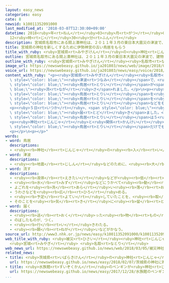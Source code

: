 ```yaml
---
layout: easy_news
categories: easy
cate: 8
newsid: k10011352091000
last_modified_at: '2018-03-07T12:30:00+09:00'
datetime: 2018<ruby>年<rt>ねん</rt></ruby>03<ruby>月<rt>がつ</rt></ruby>07<ruby>日<rt>にち</rt></ruby>
  12<ruby>時<rt>じ</rt></ruby>30<ruby>分<rt>ふん</rt></ruby>
description: 宮城県名取市にある閖上湊神社は、２０１１年３月の東日本大震災の津波で、建物や鳥居が流されました。
title: 宮城県の神社を新しくするために伊勢神宮の古い鳥居をもらう
title_with_ruby: <ruby>宮城県<rt>みやぎけん</rt></ruby>の<ruby>神社<rt>じんじゃ</rt></ruby>を<ruby>新<rt>あたら</rt></ruby>しくするために<ruby>伊勢神宮<rt>いせじんぐう</rt></ruby>の<ruby>古<rt>ふる</rt></ruby>い<ruby>鳥居<rt>とりい</rt></ruby>をもらう
outline: 宮城県名取市にある閖上湊神社は、２０１１年３月の東日本大震災の津波で、建物や鳥居が流されました。
outline_with_ruby: <ruby>宮城県<rt>みやぎけん</rt></ruby><ruby>名取市<rt>なとりし</rt></ruby>にある<ruby>閖上湊神社<rt>ゆりあげみなとじんじゃ</rt></ruby>は、２０１１<ruby>年<rt>ねん</rt></ruby>３<ruby>月<rt>がつ</rt></ruby>の<ruby>東日本大震災<rt>ひがしにほんだいしんさい</rt></ruby>の<ruby>津波<rt>つなみ</rt></ruby>で、<ruby>建物<rt>たてもの</rt></ruby>や<ruby>鳥居<rt>とりい</rt></ruby>が<ruby>流<rt>なが</rt></ruby>されました。
image_url: https://newswebeasy.github.io/ja201803/news/web/image/2018/03/05/K10011352091_1803051305_1803051307_01_03.jpg
voice_url: https://newswebeasy.github.io/ja201803/news/easy/voice/2018/03/07/k10011352091000.mp3
content_with_ruby: "<p><ruby>宮城県<rt>みやぎけん</rt></ruby><ruby>名取市<rt>なとりし</rt></ruby>にある<ruby>閖上湊神社<rt>ゆりあげみなとじんじゃ</rt></ruby>は、２０１１<ruby>年<rt>ねん</rt></ruby>３<ruby>月<rt>がつ</rt></ruby>の<ruby>東日本大震災<rt>ひがしにほんだいしんさい</rt></ruby>の<span\
  \ style=\"color: blue;\"><ruby>津波<rt>つなみ</rt></ruby></span>で、<ruby>建物<rt>たてもの</rt></ruby>や<span\
  \ style=\"color: blue;\"><ruby>鳥居<rt>とりい</rt></ruby></span>が<span style=\"color:\
  \ blue;\"><ruby>流<rt>なが</rt></ruby>さ</span>れました。</p>\n<p><ruby>神社<rt>じんじゃ</rt></ruby>では、まず<span\
  \ style=\"color: blue;\"><ruby>鳥居<rt>とりい</rt></ruby></span>を<ruby>新<rt>あたら</rt></ruby>しくつくることを<ruby>決<rt>き</rt></ruby>めました。<ruby>三重県<rt>みえけん</rt></ruby>にある<ruby>伊勢神宮<rt>いせじんぐう</rt></ruby>は２０<ruby>年<rt>ねん</rt></ruby>に１<ruby>回<rt>かい</rt></ruby>、<ruby>建物<rt>たてもの</rt></ruby>や<span\
  \ style=\"color: blue;\"><ruby>鳥居<rt>とりい</rt></ruby></span>を<ruby>新<rt>あたら</rt></ruby>しくしています。このため、<ruby>神社<rt>じんじゃ</rt></ruby>は<ruby>伊勢神宮<rt>いせじんぐう</rt></ruby>に、<ruby>使<rt>つか</rt></ruby>わなくなった<ruby>古<rt>ふる</rt></ruby>い<span\
  \ style=\"color: blue;\"><ruby>鳥居<rt>とりい</rt></ruby></span>などをもらいたいと<ruby>頼<rt>たの</rt></ruby>んでいました。</p>\n\
  <p><ruby>５日<rt>いつか</rt></ruby>、<span style=\"color: blue;\"><ruby>鳥居<rt>とりい</rt></ruby></span>のいちばん<ruby>上<rt>うえ</rt></ruby>にある<ruby>長<rt>なが</rt></ruby>さ７ｍ４０ｃｍぐらいの<ruby>木<rt>き</rt></ruby>などが、<ruby>宮城県<rt>みやぎけん</rt></ruby>に<span\
  \ style=\"color: blue;\"><ruby>届<rt>とど</rt></ruby>き</span>ました。<ruby>新<rt>あたら</rt></ruby>しい<span\
  \ style=\"color: blue;\"><ruby>鳥居<rt>とりい</rt></ruby></span>は５<ruby>月<rt>がつ</rt></ruby>にできる<ruby>予定<rt>よてい</rt></ruby>です。</p>\n\
  <p><ruby>神社<rt>じんじゃ</rt></ruby>と<ruby>関係<rt>かんけい</rt></ruby>がある<ruby>人<rt>ひと</rt></ruby>は「<ruby>建物<rt>たてもの</rt></ruby>を<ruby>新<rt>あたら</rt></ruby>しくつくることは、お<ruby>金<rt>かね</rt></ruby>がかかるので<ruby>難<rt>むずか</rt></ruby>しいですが、<span\
  \ style=\"color: blue;\"><ruby>鳥居<rt>とりい</rt></ruby></span>だけでも<ruby>早<rt>はや</rt></ruby>くつくって、まちが<ruby>元気<rt>げんき</rt></ruby>になるようにしてほしいです」と<ruby>話<rt>はな</rt></ruby>していました。</p>\n\
  <p></p>\n<p></p>"
words:
- word: 鳥居
  descriptions:
  - <ruby><rb>神社</rb><rt>じんじゃ</rt></ruby>の<ruby><rb>入</rb><rt>い</rt></ruby>り<ruby><rb>口</rb><rt>ぐち</rt></ruby>の<ruby><rb>門</rb><rt>もん</rt></ruby>。
- word: 津波
  descriptions:
  - <ruby><rb>地震</rb><rt>じしん</rt></ruby>などのために、<ruby><rb>大</rb><rt>おお</rt></ruby>きな<ruby><rb>波</rb><rt>なみ</rt></ruby>が<ruby><rb>急</rb><rt>きゅう</rt></ruby>に<ruby><rb>海岸</rb><rt>かいがん</rt></ruby>におし<ruby><rb>寄</rb><rt>よ</rt></ruby>せてくること。
- word: 流す
  descriptions:
  - <ruby><rb>液体</rb><rt>えきたい</rt></ruby>などが<ruby><rb>低</rb><rt>ひく</rt></ruby>いほうへ<ruby><rb>動</rb><rt>うご</rt></ruby>くようにする。
  - <ruby><rb>水</rb><rt>みず</rt></ruby>などにうかべて<ruby><rb>動</rb><rt>うご</rt></ruby>かす。
  - よごれを<ruby><rb>洗</rb><rt>あら</rt></ruby>い<ruby><rb>落</rb><rt>お</rt></ruby>とす。
  - うわさなどを<ruby><rb>広</rb><rt>ひろ</rt></ruby>める。
  - <ruby><rb>予定</rb><rt>よてい</rt></ruby>していたことを、<ruby><rb>取</rb><rt>と</rt></ruby>りやめる。
  - そのことを<ruby><rb>気</rb><rt>き</rt></ruby>に<ruby><rb>留</rb><rt>と</rt></ruby>めない。
- word: 届く
  descriptions:
  - <ruby><rb>送</rb><rt>おく</rt></ruby>った<ruby><rb>物</rb><rt>もの</rt></ruby>が<ruby><rb>着</rb><rt>つ</rt></ruby>く。
  - のばしたものが、つく。
  - <ruby><rb>行</rb><rt>い</rt></ruby>きわたる。
  - <ruby><rb>願</rb><rt>ねが</rt></ruby>いなどがかなう。
source_url: http://www3.nhk.or.jp/news/easy/k10011352091000/k10011352091000.html
web_title_with_ruby: <ruby>被災<rt>ひさい</rt></ruby><ruby>神社<rt>じんじゃ</rt></ruby>の<ruby>再建<rt>さいけん</rt></ruby>に<ruby>伊勢神宮<rt>いせじんぐう</rt></ruby>の<ruby>古<rt>ふる</rt></ruby>い<ruby>鳥居<rt>とりい</rt></ruby><ruby>譲渡<rt>じょうと</rt></ruby>
  <ruby>宮城<rt>みやぎ</rt></ruby> <ruby>名取<rt>なとり</rt></ruby>
web_news_url: https://newswebeasy.github.io/news/web/2018/03/05/被災神社の再建に伊勢神宮の古い鳥居譲渡-宮城-名取
related_news:
- title: <ruby>茨城県<rt>いばらきけん</rt></ruby>の<ruby>神社<rt>じんじゃ</rt></ruby>に<ruby>贈<rt>おく</rt></ruby>られた５００<ruby>以上<rt>いじょう</rt></ruby>のひな<ruby>人形<rt>にんぎょう</rt></ruby>を<ruby>飾<rt>かざ</rt></ruby>る
  url: https://newswebeasy.github.io/news/easy/2018/02/07/茨城県の神社に贈られた500以上のひな人形を飾る
- title: <ruby>水族館<rt>すいぞくかん</rt></ruby>のペンギンが<ruby>神社<rt>じんじゃ</rt></ruby>にお<ruby>参<rt>まい</rt></ruby>りする<ruby>練習<rt>れんしゅう</rt></ruby>を<ruby>始<rt>はじ</rt></ruby>める
  url: https://newswebeasy.github.io/news/easy/2017/12/28/水族館のペンギンが神社にお参りする練習を始める
...
```

